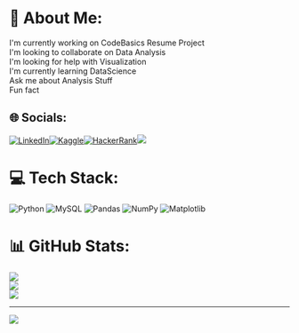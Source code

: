 # 💫 About Me:
I'm currently working on CodeBasics Resume Project<br>I'm looking to collaborate on Data Analysis<br>I'm looking for help with Visualization<br>I'm currently learning DataScience<br>Ask me about Analysis Stuff<br>Fun fact


## 🌐 Socials:
[![LinkedIn](https://img.shields.io/badge/LinkedIn-%230077B5.svg?logo=linkedin&logoColor=white)](https://www.linkedin.com/in/surya-sundar-kumar-surla-54048b188)[![Kaggle](https://img.shields.io/badge/Kaggle-%2320BEFF.svg?logo=kaggle&logoColor=white)](https://www.kaggle.com/suryasundarkumar)[![HackerRank](https://img.shields.io/badge/HackerRank-%23000000.svg?logo=hackerrank&logoColor=green)](https://www.hackerrank.com/suryasundarkuma1)<img src="https://img.shields.io/badge/PowerBI-F2C811?style=for-the-badge&logo=Power%20BI&logoColor=white"> 

# 💻 Tech Stack:
![Python](https://img.shields.io/badge/python-3670A0?style=for-the-badge&logo=python&logoColor=ffdd54) ![MySQL](https://img.shields.io/badge/mysql-%2300f.svg?style=for-the-badge&logo=mysql&logoColor=white) ![Pandas](https://img.shields.io/badge/pandas-%23150458.svg?style=for-the-badge&logo=pandas&logoColor=white) ![NumPy](https://img.shields.io/badge/numpy-%23013243.svg?style=for-the-badge&logo=numpy&logoColor=white) ![Matplotlib](https://img.shields.io/badge/matplotlib-%23150458.svg?style=for-the-badge&logo=matplotlib&logoColor=white)
# 📊 GitHub Stats:
![](https://github-readme-stats.vercel.app/api?username=SuryaSundarKumarS&theme=prussian&hide_border=false&include_all_commits=false&count_private=false)<br/>
![](https://github-readme-streak-stats.herokuapp.com/?user=SuryaSundarKumarS&theme=prussian&hide_border=false)<br/>
![](https://github-readme-stats.vercel.app/api/top-langs/?username=SuryaSundarKumarS&theme=prussian&hide_border=false&include_all_commits=false&count_private=false&layout=compact)

---
[![](https://visitcount.itsvg.in/api?id=SuryaSundarKumarS&icon=0&color=0)](https://visitcount.itsvg.in)

<!-- Proudly created with GPRM ( https://gprm.itsvg.in ) -->
